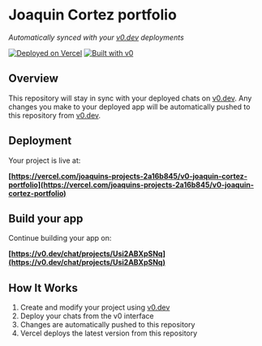 # Joaquin Cortez portfolio

*Automatically synced with your [v0.dev](https://v0.dev) deployments*

[![Deployed on Vercel](https://img.shields.io/badge/Deployed%20on-Vercel-black?style=for-the-badge&logo=vercel)](https://vercel.com/joaquins-projects-2a16b845/v0-joaquin-cortez-portfolio)
[![Built with v0](https://img.shields.io/badge/Built%20with-v0.dev-black?style=for-the-badge)](https://v0.dev/chat/projects/Usi2ABXpSNq)

## Overview

This repository will stay in sync with your deployed chats on [v0.dev](https://v0.dev).
Any changes you make to your deployed app will be automatically pushed to this repository from [v0.dev](https://v0.dev).

## Deployment

Your project is live at:

**[https://vercel.com/joaquins-projects-2a16b845/v0-joaquin-cortez-portfolio](https://vercel.com/joaquins-projects-2a16b845/v0-joaquin-cortez-portfolio)**

## Build your app

Continue building your app on:

**[https://v0.dev/chat/projects/Usi2ABXpSNq](https://v0.dev/chat/projects/Usi2ABXpSNq)**

## How It Works

1. Create and modify your project using [v0.dev](https://v0.dev)
2. Deploy your chats from the v0 interface
3. Changes are automatically pushed to this repository
4. Vercel deploys the latest version from this repository
